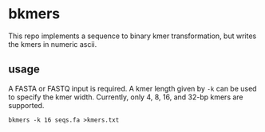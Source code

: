 # bkmers

This repo implements a sequence to binary kmer transformation, but writes the kmers in numeric ascii.

## usage

A FASTA or FASTQ input is required.
A kmer length given by `-k` can be used to specify the kmer width.
Currently, only 4, 8, 16, and 32-bp kmers are supported.

```
bkmers -k 16 seqs.fa >kmers.txt
```